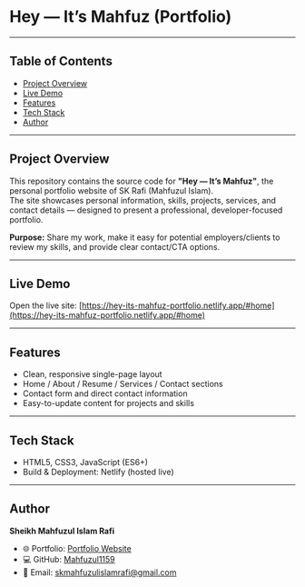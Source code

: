 # Hey — It’s Mahfuz (Portfolio)

---

## Table of Contents

- [Project Overview](#project-overview)
- [Live Demo](#live-demo)
- [Features](#features)
- [Tech Stack](#tech-stack)
- [Author](#author)


---

## Project Overview

This repository contains the source code for **"Hey — It’s Mahfuz"**, the personal portfolio website of SK Rafi (Mahfuzul Islam).  
The site showcases personal information, skills, projects, services, and contact details — designed to present a professional, developer-focused portfolio.

**Purpose:** Share my work, make it easy for potential employers/clients to review my skills, and provide clear contact/CTA options.

---

## Live Demo

Open the live site: [https://hey-its-mahfuz-portfolio.netlify.app/#home](https://hey-its-mahfuz-portfolio.netlify.app/#home)

---

## Features

- Clean, responsive single-page layout
- Home / About / Resume / Services / Contact sections
- Contact form and direct contact information
- Easy-to-update content for projects and skills


---

## Tech Stack

- HTML5, CSS3, JavaScript (ES6+)
- Build & Deployment: Netlify (hosted live)


---

## Author

**Sheikh Mahfuzul Islam Rafi**  

- 🌐 Portfolio: [Portfolio Website](https://hey-its-mahfuz-portfolio.netlify.app/#home)  
- 💻 GitHub: [Mahfuzul1159](https://github.com/Mahfuzul1159)  
- 📧 Email: skmahfuzulislamrafi@gmail.com  








